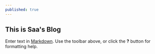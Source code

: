 ```yaml
---
published: true
---
```

## This is Saa's Blog

Enter text in [Markdown](http://daringfireball.net/projects/markdown/). Use the toolbar above, or click the **?** button for formatting help.
